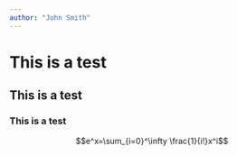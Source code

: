 ```yaml
---
author: "John Smith"
---
```

# This is a test
## This is a test
### This is a test
$$e^x=\sum_{i=0}^\infty \frac{1}{i!}x^i$$
